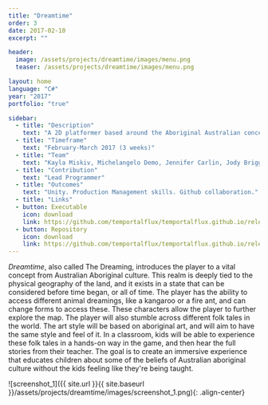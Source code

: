 ```yaml
---
title: "Dreamtime"
order: 3
date: 2017-02-10
excerpt: ""

header:
  image: /assets/projects/dreamtime/images/menu.png
  teaser: /assets/projects/dreamtime/images/menu.png

layout: home
language: "C#"
year: "2017"
portfolio: "true"

sidebar:
  - title: "Description"
    text: "A 2D platformer based around the Aboriginal Australian concept 'Dreamtime'."
  - title: "Timeframe"
    text: "February-March 2017 (3 weeks)"
  - title: "Team"
    text: "Kayla Miskiv, Michelangelo Demo, Jennifer Carlin, Jody Briggs, Cory Smith"
  - title: "Contribution"
    text: "Lead Programmer"
  - title: "Outcomes"
    text: "Unity. Production Management skills. Github collaboration."
  - title: "Links"
  - button: Executable
    icon: download
    link: https://github.com/temportalflux/temportalflux.github.io/releases/download/download-dreamtime-executable/executable.zip
  - button: Repository
    icon: download
    link: https://github.com/temportalflux/temportalflux.github.io/releases/download/download-dreamtime-repository/repository.zip
---
```


_Dreamtime_, also called The Dreaming, introduces the player to a vital concept from Australian Aboriginal culture. This realm is deeply tied to the physical geography of the land, and it exists in a state that can be considered before time began, or all of time. The player has the ability to access different animal dreamings, like a kangaroo or a fire ant, and can change forms to access these. These characters allow the player to further explore the map. The player will also stumble across different folk tales in the world. The art style will be based on aboriginal art, and will aim to have the same style and feel of it. In a classroom, kids will be able to experience these folk tales in a hands-on way in the game, and then hear the full stories from their teacher. The goal is to create an immersive experience that educates children about some of the beliefs of Australian aboriginal culture without the kids feeling like they're being taught.

![screenshot_1]({{ site.url }}{{ site.baseurl }}/assets/projects/dreamtime/images/screenshot_1.png){: .align-center}
